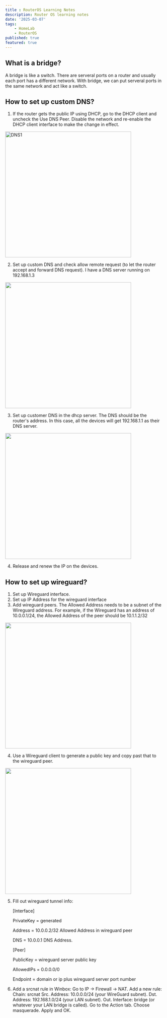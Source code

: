```yaml
---
title : RouterOS Learning Notes
description: Router OS learning notes
date: '2025-03-07'
tags: 
    - HomeLab
    - RouterOS
published: true
featured: true
---
```


## What is a bridge?

A bridge is like a switch. There are serveral ports on a router and usually each port has a different network. With bridge, we can put serveral ports in the same network and act like a switch.

## How to set up custom DNS?

1. If the router gets the public IP using DHCP, go to the DHCP client and uncheck the Use DNS Peer. Disable the network and re-enable the DHCP client interface to make the change in effect.

<img src="/images/post_images/routeros-learning-note/dhcp-client.png" alt="DNS1" width="400"/>

2. Set up custom DNS and check allow remote request (to let the router accept and forward DNS request). I have a DNS server running on 192.168.1.3

<img src="/images/post_images/routeros-learning-note/dns.png" alt="" width="400"/>

3. Set up customer DNS in the dhcp server. The DNS should be the router's address. In this case, all the devices will get 192.168.1.1 as their DNS server.

<img src="/images/post_images/routeros-learning-note/dhcp-dns.png" alt="" width="400"/>

4. Release and renew the IP on the devices.

## How to set up wireguard?

1. Set up Wireguard interface.
2. Set up IP Address for the wireguard interface
3. Add wireguard peers. The Allowed Address needs to be a subnet of the Wireguard address. For example, if the Wireguard has an address of 10.0.0.1/24, the Allowed Address of the peer should be 10.1.1.2/32
<img src="/images/post_images/routeros-learning-note/wireguard1.png" alt="" width="400"/>

4. Use a Wireguard client to generate a public key and copy past that to the wireguard peer.
<img src="/images/post_images/routeros-learning-note/wireguard1.png" alt="" width="400"/>

5. Fill out wireguard tunnel info:

    [Interface]

    PrivateKey = generated 

    Address = 10.0.0.2/32 Allowed Address in wireguard peer

    DNS = 10.0.0.1 DNS Address.

    [Peer]

    PublicKey = wireguard server public key

    AllowedIPs = 0.0.0.0/0

    Endpoint = domain or ip plus wireguard server port number

6. Add a srcnat rule in Winbox:
    Go to IP → Firewall → NAT.
    Add a new rule:
    Chain: srcnat
    Src. Address: 10.0.0.0/24 (your WireGuard subnet).
    Dst. Address: 192.168.1.0/24 (your LAN subnet).
    Out. Interface: bridge (or whatever your LAN bridge is called).
    Go to the Action tab.
    Choose masquerade.
    Apply and OK.